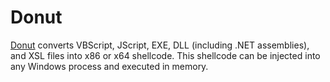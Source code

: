 # Donut

[Donut](https://github.com/TheWover/donut) converts VBScript, JScript, EXE, DLL (including .NET assemblies), and XSL files into x86 or x64 shellcode. This shellcode can be injected into any Windows process and executed in memory.